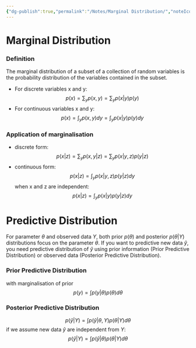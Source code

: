 ```yaml
---
{"dg-publish":true,"permalink":"/Notes/Marginal Distribution/","noteIcon":""}
---
```


# Marginal Distribution
### Definition
The marginal distribution of a subset of a collection of random variables is the probability distribution of the variables contained in the subset.
- For discrete variables x and y:
$$
p(x) = \sum_y p(x, y) = \sum_y p(x|y) p(y)
$$
- For continuous variables x and y:
$$
p(x) = \int_y p(x, y) dy = \int_y p(x|y)p(y)dy
$$
### Application of marginalisation
- discrete form: 
$$
p(x|z) = \sum_y p(x, y|z) = \sum_y p(x|y, z) p(y|z)
$$
- continuous form:
$$
p(x|z) = \int_y p(x|y, z)p(y|z)dy
$$
when x and z are independent:
$$
p(x|z) = \int_y p(x|y)p(y|z)dy
$$

# Predictive Distribution
For parameter $\theta$ and observed data $Y$, both prior $p(\theta)$ and posterior $p(\theta | Y)$ distributions focus on the parameter $\theta$. If you want to predictive new data $\hat y$, you need predictive distribution of $\hat y$ using prior information (Prior Predictive Distribution) or observed data (Posterior Predictive Distribution). 
### Prior Predictive Distribution
with marginalisation of prior
$$
p(y) = \int p(y |\theta)p(\theta)d\theta
$$
### Posterior Predictive Distribution
$$
p(\hat y|Y) = \int p(\hat y | \theta, Y) p(\theta |Y) d\theta
$$
if we assume new data $\hat y$ are independent from $Y$:
$$
p(\hat y|Y) = \int p(\hat y | \theta) p(\theta |Y) d\theta
$$
